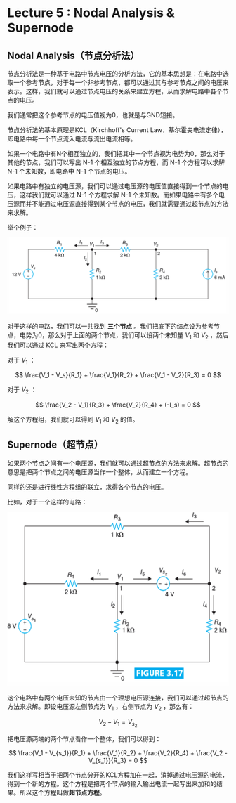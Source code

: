 # Lecture 5 : Nodal Analysis & Supernode

## Nodal Analysis（节点分析法）

节点分析法是一种基于电路中节点电压的分析方法，它的基本思想是：在电路中选取一个参考节点，对于每一个非参考节点，都可以通过其与参考节点之间的电压来表示。这样，我们就可以通过节点电压的关系来建立方程，从而求解电路中各个节点的电压。

我们通常把这个参考节点的电压值视为0，也就是与GND短接。

节点分析法的基本原理是KCL（Kirchhoff's Current Law，基尔霍夫电流定律），即电路中每一个节点流入电流与流出电流相等。

如果一个电路中有N个相互独立的，我们把其中一个节点视为电势为0，那么对于其他的节点，我们可以写出 N-1 个相互独立的节点方程，而 N-1 个方程可以求解 N-1 个未知数，即电路中 N-1 个节点的电压。

如果电路中有独立的电压源，我们可以通过电压源的电压值直接得到一个节点的电压，这样我们就可以通过 N-1 个方程求解 N-1 个未知数。而如果电路中有多个电压源而并不能通过电压源直接得到某个节点的电压，我们就需要通过超节点的方法来求解。

举个例子：

![Example](Lecture5.assets/1736093979659.png)

对于这样的电路，我们可以一共找到 **三个节点** 。我们把底下的结点设为参考节点，电势为0，那么对于上面的两个节点，我们可以设两个未知量 $V_1$ 和 $V_2$ ，然后我们可以通过 KCL 来写出两个方程：

对于 $V_1$ ：

$$
\frac{V_1 - V_s}{R_1} + \frac{V_1}{R_2} + \frac{V_1 - V_2}{R_3} = 0
$$

对于 $V_2$ ：

$$
\frac{V_2 - V_1}{R_3} + \frac{V_2}{R_4} + (-I_s) = 0
$$

解这个方程组，我们就可以得到 $V_1$ 和 $V_2$ 的值。

## Supernode（超节点）

如果两个节点之间有一个电压源，我们就可以通过超节点的方法来求解。超节点的意思是把两个节点之间的电压源当作一个整体，从而建立一个方程。

同样的还是进行线性方程组的联立，求得各个节点的电压。

比如，对于一个这样的电路：

![Example](Lecture5.assets/1736094223354.png)

这个电路中有两个电压未知的节点由一个理想电压源连接，我们可以通过超节点的方法来求解。即设电压源左侧节点为 $V_1$ ，右侧节点为 $V_2$ ，那么有：

$$
V_2 - V_1 = V_{s_2}
$$

把电压源两端的两个节点看作一个整体，我们可以得到：

$$
\frac{V_1 - V_{s_1}}{R_1} + \frac{V_1}{R_2} + \frac{V_2}{R_4} + \frac{V_2 - V_{s_1}}{R_3} = 0
$$

我们这样写相当于把两个节点分开的KCL方程加在一起，消掉通过电压源的电流，得到一个新的方程。这个方程是把两个节点的输入输出电流一起写出来加和的结果。所以这个方程叫做**超节点方程**。
